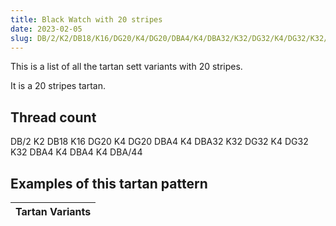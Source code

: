 ```yaml
---
title: Black Watch with 20 stripes
date: 2023-02-05
slug: DB/2/K2/DB18/K16/DG20/K4/DG20/DBA4/K4/DBA32/K32/DG32/K4/DG32/K32/DBA4/K4/DBA4/K4/DBA/44
---
```

This is a list of all the tartan sett variants with 20 stripes.

It is a 20 stripes tartan.


## Thread count
DB/2 K2 DB18 K16 DG20 K4 DG20 DBA4 K4 DBA32 K32 DG32 K4 DG32 K32 DBA4 K4 DBA4 K4 DBA/44

## Examples of this tartan pattern

| Tartan Variants |
|---------------|
